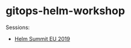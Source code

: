 # gitops-helm-workshop

Sessions:

- [Helm Summit EU 2019](https://events.linuxfoundation.org/events/helm-summit-2019/)
